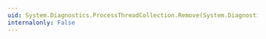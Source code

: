 ```yaml
---
uid: System.Diagnostics.ProcessThreadCollection.Remove(System.Diagnostics.ProcessThread)
internalonly: False
---
```

